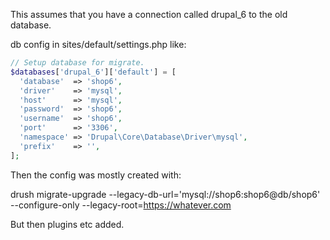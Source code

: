 
This assumes that you have a connection called drupal_6 to the old database.

db config in sites/default/settings.php like:

```php
// Setup database for migrate.
$databases['drupal_6']['default'] = [
  'database'  => 'shop6',
  'driver'    => 'mysql',
  'host'      => 'mysql',
  'password'  => 'shop6',
  'username'  => 'shop6',
  'port'      => '3306',
  'namespace' => 'Drupal\Core\Database\Driver\mysql',
  'prefix'    => '',
];
```

Then the config was mostly created with:

drush migrate-upgrade --legacy-db-url='mysql://shop6:shop6@db/shop6' --configure-only --legacy-root=https://whatever.com

But then plugins etc added.
